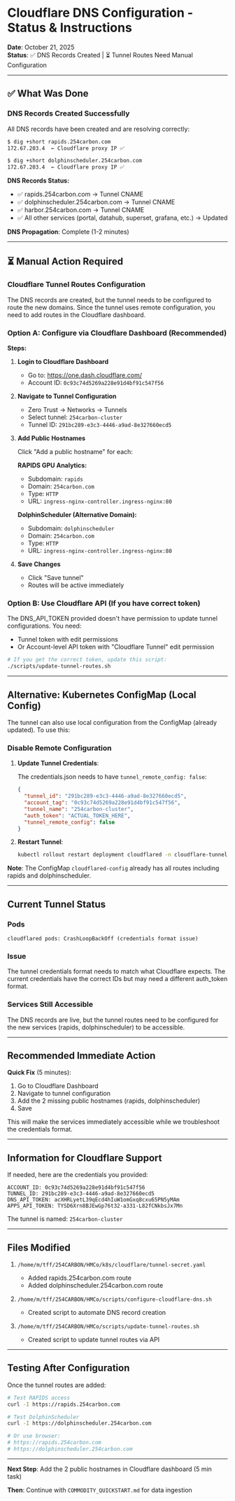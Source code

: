 # Cloudflare DNS Configuration - Status & Instructions

**Date**: October 21, 2025  
**Status**: ✅ DNS Records Created | ⏳ Tunnel Routes Need Manual Configuration

---

## ✅ What Was Done

### DNS Records Created Successfully

All DNS records have been created and are resolving correctly:

```bash
$ dig +short rapids.254carbon.com
172.67.203.4  ← Cloudflare proxy IP ✅

$ dig +short dolphinscheduler.254carbon.com
172.67.203.4  ← Cloudflare proxy IP ✅
```

**DNS Records Status:**
- ✅ rapids.254carbon.com → Tunnel CNAME
- ✅ dolphinscheduler.254carbon.com → Tunnel CNAME
- ✅ harbor.254carbon.com → Tunnel CNAME
- ✅ All other services (portal, datahub, superset, grafana, etc.) → Updated

**DNS Propagation**: Complete (1-2 minutes)

---

## ⏳ Manual Action Required

### Cloudflare Tunnel Routes Configuration

The DNS records are created, but the tunnel needs to be configured to route the new domains. Since the tunnel uses remote configuration, you need to add routes in the Cloudflare dashboard.

### Option A: Configure via Cloudflare Dashboard (Recommended)

**Steps:**

1. **Login to Cloudflare Dashboard**
   - Go to: https://one.dash.cloudflare.com/
   - Account ID: `0c93c74d5269a228e91d4bf91c547f56`

2. **Navigate to Tunnel Configuration**
   - Zero Trust → Networks → Tunnels
   - Select tunnel: `254carbon-cluster`
   - Tunnel ID: `291bc289-e3c3-4446-a9ad-8e327660ecd5`

3. **Add Public Hostnames**
   
   Click "Add a public hostname" for each:
   
   **RAPIDS GPU Analytics:**
   - Subdomain: `rapids`
   - Domain: `254carbon.com`
   - Type: `HTTP`
   - URL: `ingress-nginx-controller.ingress-nginx:80`
   
   **DolphinScheduler (Alternative Domain):**
   - Subdomain: `dolphinscheduler`
   - Domain: `254carbon.com`
   - Type: `HTTP`
   - URL: `ingress-nginx-controller.ingress-nginx:80`

4. **Save Changes**
   - Click "Save tunnel"
   - Routes will be active immediately

### Option B: Use Cloudflare API (If you have correct token)

The DNS_API_TOKEN provided doesn't have permission to update tunnel configurations. You need:
- Tunnel token with edit permissions
- Or Account-level API token with "Cloudflare Tunnel" edit permission

```bash
# If you get the correct token, update this script:
./scripts/update-tunnel-routes.sh
```

---

## Alternative: Kubernetes ConfigMap (Local Config)

The tunnel can also use local configuration from the ConfigMap (already updated). To use this:

### Disable Remote Configuration

1. **Update Tunnel Credentials**:
   
   The credentials.json needs to have `tunnel_remote_config: false`:
   
   ```json
   {
     "tunnel_id": "291bc289-e3c3-4446-a9ad-8e327660ecd5",
     "account_tag": "0c93c74d5269a228e91d4bf91c547f56",
     "tunnel_name": "254carbon-cluster",
     "auth_token": "ACTUAL_TOKEN_HERE",
     "tunnel_remote_config": false
   }
   ```

2. **Restart Tunnel**:
   ```bash
   kubectl rollout restart deployment cloudflared -n cloudflare-tunnel
   ```

**Note**: The ConfigMap `cloudflared-config` already has all routes including rapids and dolphinscheduler.

---

## Current Tunnel Status

### Pods
```
cloudflared pods: CrashLoopBackOff (credentials format issue)
```

### Issue
The tunnel credentials format needs to match what Cloudflare expects. The current credentials have the correct IDs but may need a different auth_token format.

### Services Still Accessible
The DNS records are live, but the tunnel routes need to be configured for the new services (rapids, dolphinscheduler) to be accessible.

---

## Recommended Immediate Action

**Quick Fix** (5 minutes):

1. Go to Cloudflare Dashboard
2. Navigate to tunnel configuration
3. Add the 2 missing public hostnames (rapids, dolphinscheduler)
4. Save

This will make the services immediately accessible while we troubleshoot the credentials format.

---

## Information for Cloudflare Support

If needed, here are the credentials you provided:

```
ACCOUNT_ID: 0c93c74d5269a228e91d4bf91c547f56
TUNNEL_ID: 291bc289-e3c3-4446-a9ad-8e327660ecd5
DNS_API_TOKEN: acXHRLyetL39qEcd4hIuW1omGxq8cxu65PN5yMAm
APPS_API_TOKEN: TYSD6Xrn8BJEwGp76t32-a331-L82fCNkbsJx7Mn
```

The tunnel is named: `254carbon-cluster`

---

## Files Modified

1. `/home/m/tff/254CARBON/HMCo/k8s/cloudflare/tunnel-secret.yaml`
   - Added rapids.254carbon.com route
   - Added dolphinscheduler.254carbon.com route

2. `/home/m/tff/254CARBON/HMCo/scripts/configure-cloudflare-dns.sh`
   - Created script to automate DNS record creation

3. `/home/m/tff/254CARBON/HMCo/scripts/update-tunnel-routes.sh`
   - Created script to update tunnel routes via API

---

## Testing After Configuration

Once the tunnel routes are added:

```bash
# Test RAPIDS access
curl -I https://rapids.254carbon.com

# Test DolphinScheduler
curl -I https://dolphinscheduler.254carbon.com

# Or use browser:
# https://rapids.254carbon.com
# https://dolphinscheduler.254carbon.com
```

---

**Next Step**: Add the 2 public hostnames in Cloudflare dashboard (5 min task)

**Then**: Continue with `COMMODITY_QUICKSTART.md` for data ingestion

